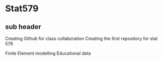 # Stat579
## sub header

Creating Github for class collaboration 
Creating the first repository for stat 579

Finite Element modelling
Educational data
